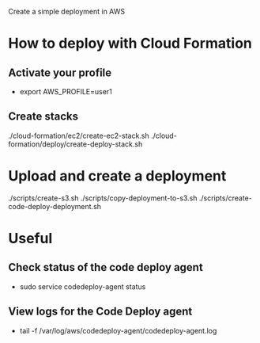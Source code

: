Create a simple deployment in AWS

# How to deploy with Cloud Formation

## Activate your profile
- export AWS_PROFILE=user1

## Create stacks
./cloud-formation/ec2/create-ec2-stack.sh
./cloud-formation/deploy/create-deploy-stack.sh 

# Upload and create a deployment
./scripts/create-s3.sh
./scripts/copy-deployment-to-s3.sh
./scripts/create-code-deploy-deployment.sh

# Useful

## Check status of the code deploy agent
- sudo service codedeploy-agent status

## View logs for the Code Deploy agent
- tail -f /var/log/aws/codedeploy-agent/codedeploy-agent.log
